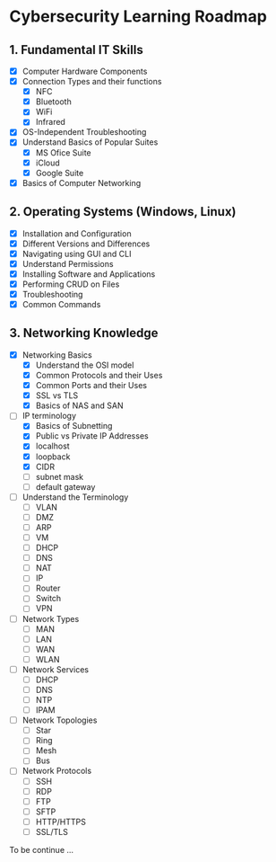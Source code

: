 # Cybersecurity Learning Roadmap

## 1. Fundamental IT Skills
- [x] Computer Hardware Components
- [x] Connection Types and their functions
	- [x] NFC
	- [x] Bluetooth
	- [x] WiFi
	- [x] Infrared
- [x] OS-Independent Troubleshooting
- [x] Understand Basics of Popular Suites
	- [x] MS Ofice Suite
	- [x] iCloud
	- [x] Google Suite
- [x] Basics of Computer Networking

## 2. Operating Systems (Windows, Linux)
- [x] Installation and Configuration
- [x] Different Versions and Differences
- [x] Navigating using GUI and CLI
- [x] Understand Permissions
- [x] Installing Software and Applications
- [x] Performing CRUD on Files
- [x] Troubleshooting
- [x] Common Commands

## 3. Networking Knowledge
- [x] Networking Basics
	- [x] Understand the OSI model
	- [x] Common Protocols and their Uses
	- [x] Common Ports and their Uses
	- [x] SSL vs TLS
	- [x] Basics of NAS and SAN
- [ ] IP terminology
	- [x] Basics of Subnetting 
	- [x] Public vs Private IP Addresses
	- [x] localhost
	- [x] loopback
	- [x] CIDR
	- [ ] subnet mask
	- [ ] default gateway
- [ ] Understand the Terminology
	- [ ] VLAN
	- [ ] DMZ
	- [ ] ARP
	- [ ] VM
	- [ ] DHCP
	- [ ] DNS
	- [ ] NAT
	- [ ] IP
	- [ ] Router
	- [ ] Switch
	- [ ] VPN
- [ ] Network Types
	- [ ] MAN
	- [ ] LAN
	- [ ] WAN
	- [ ] WLAN
- [ ] Network Services
	- [ ] DHCP
	- [ ] DNS
	- [ ] NTP
	- [ ] IPAM
- [ ] Network Topologies
	- [ ] Star
	- [ ] Ring
	- [ ] Mesh
	- [ ] Bus
- [ ] Network Protocols
	- [ ] SSH
	- [ ] RDP
	- [ ] FTP
	- [ ] SFTP
	- [ ] HTTP/HTTPS
	- [ ] SSL/TLS

To be continue ...

